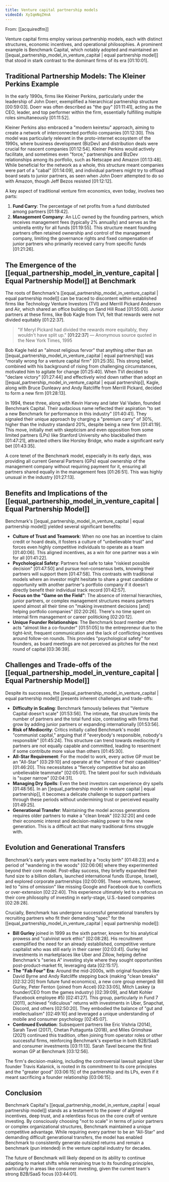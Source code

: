 ```yaml
---
title: Venture capital partnership models
videoId: XyIqmNqZHnA
---
```


From: [[acquiredfm]] <br/> 

Venture capital firms employ various partnership models, each with distinct structures, economic incentives, and operational philosophies. A prominent example is Benchmark Capital, which notably adopted and maintained an [[equal_partnership_model_in_venture_capital | equal partnership model]] that stood in stark contrast to the dominant firms of its era [01:10:01].

## Traditional Partnership Models: The Kleiner Perkins Example

In the early 1990s, firms like Kleiner Perkins, particularly under the leadership of John Doerr, exemplified a hierarchical partnership structure [00:59:03]. Doerr was often described as "the guy" [01:11:41], acting as the CEO, leader, and top performer within the firm, essentially fulfilling multiple roles simultaneously [01:11:52].

Kleiner Perkins also embraced a "modern keiretsu" approach, aiming to create a network of interconnected portfolio companies [01:12:30]. This model was particularly relevant in the proto-internet ecosystem of the 1990s, where business development (BizDev) and distribution deals were crucial for nascent companies [01:12:54]. Kleiner Perkins would actively facilitate, and sometimes even "force," partnerships and BizDev relationships among its portfolio, such as Netscape and Amazon [01:13:48]. While beneficial for the network as a whole, this structure meant companies were part of a "cabal" [01:14:09], and individual partners might try to offload board seats to junior partners, as seen when John Doerr attempted to do so with Amazon, though Jeff Bezos resisted [01:12:12].

A key aspect of traditional venture firm economics, even today, involves two parts:
1.  **Fund Carry**: The percentage of net profits from a fund distributed among partners [01:19:42].
2.  **Management Company**: An LLC owned by the founding partners, which receives management fees (typically 2% annually) and serves as the umbrella entity for all funds [01:19:55]. This structure meant founding partners often retained ownership and control of the management company, limiting the governance rights and fixed compensation of junior partners who primarily received carry from specific funds [01:21:26].

## The Emergence of the [[equal_partnership_model_in_venture_capital | Equal Partnership Model]] at Benchmark

The roots of Benchmark's [[equal_partnership_model_in_venture_capital | equal partnership model]] can be traced to discontent within established firms like Technology Venture Investors (TVI) and Merrill Pickard Anderson and Air, which shared an office building on Sand Hill Road [01:55:00]. Junior partners at these firms, like Bob Kagle from TVI, felt that rewards were not divided equitably [01:22:37].

> "If Meryl Pickard had divided the rewards more equitably, they wouldn't have split up." <a class="yt-timestamp" data-t="01:22:37">[01:22:37]</a>
> — Anonymous source quoted in the New York Times, 1995

Bob Kagle held an "almost religious fervor" that anything other than an [[equal_partnership_model_in_venture_capital | equal partnership]] was "morally wrong for a venture capital firm" [01:25:35]. This strong belief, combined with his background of rising from challenging circumstances, motivated him to agitate for change [01:25:40]. When TVI decided to "declare victory" [01:27:44] and effectively wind down rather than adopt an [[equal_partnership_model_in_venture_capital | equal partnership]], Kagle, along with Bruce Dunleavy and Andy Ratcliffe from Merrill Pickard, decided to form a new firm [01:28:13].

In 1994, these three, along with Kevin Harvey and later Val Vaden, founded Benchmark Capital. Their audacious name reflected their aspiration "to set a new Benchmark for performance in this industry" [01:40:41]. They signaled their unique approach by charging a "premium carry" of 30%, higher than the industry standard 20%, despite being a new firm [01:41:19]. This move, initially met with skepticism and even opposition from some limited partners (LPs) like Stanford University who blackballed them [01:47:21], attracted others like Horsley Bridge, who made a significant early bet [01:43:35].

A core tenet of the Benchmark model, especially in its early days, was providing all current General Partners (GPs) equal ownership of the management company without requiring payment for it, ensuring all partners shared equally in the management fees [01:26:51]. This was highly unusual in the industry [01:27:13].

## Benefits and Implications of the [[equal_partnership_model_in_venture_capital | Equal Partnership Model]]

Benchmark's [[equal_partnership_model_in_venture_capital | equal partnership model]] yielded several significant benefits:

*   **Culture of Trust and Teamwork**: When no one has an incentive to claim credit or hoard deals, it fosters a culture of "unbelievable trust" and forces even highly competitive individuals to operate as a team [01:40:06]. This aligned incentives, as a win for one partner was a win for all [01:41:22].
*   **Psychological Safety**: Partners feel safe to take "riskiest possible decision" [01:47:50] and pursue non-consensus bets, knowing their partners will support them [01:47:58]. This contrasts with traditional models where an investor might hesitate to share a great candidate or opportunity with another partner's portfolio company if it doesn't directly benefit their individual track record [01:42:57].
*   **Focus on the "Game on the Field"**: The absence of internal hierarchies, junior partners, or complex management structures means partners spend almost all their time on "making investment decisions [and] helping portfolio companies" [02:20:26]. There's no time spent on internal firm management or career politicking [02:20:12].
*   **Unique Founder Relationships**: The Benchmark board member often acts "almost like a co-founder" [01:51:05] to the entrepreneur due to the tight-knit, frequent communication and the lack of conflicting incentives around follow-on rounds. This provides "psychological safety" for founders, as board meetings are not perceived as pitches for the next round of capital [03:36:39].

## Challenges and Trade-offs of the [[equal_partnership_model_in_venture_capital | Equal Partnership Model]]

Despite its successes, the [[equal_partnership_model_in_venture_capital | equal partnership model]] presents inherent challenges and trade-offs:

*   **Difficulty in Scaling**: Benchmark famously believes that "Venture Capital doesn't scale" [01:53:56]. The intimate, flat structure limits the number of partners and the total fund size, contrasting with firms that grow by adding junior partners or expanding internationally [01:53:56].
*   **Risk of Mediocrity**: Critics initially called Benchmark's model "communist capital," arguing that if "everybody's responsible, nobody's responsible" [01:45:24]. This structure can trend towards mediocrity if partners are not equally capable and committed, leading to resentment if some contribute more value than others [01:45:30].
*   **All-Star Requirement**: For the model to work, every active GP must be an "All-Star" [03:29:10] and operate at the "utmost of their capabilities" [01:46:20]. This necessitates a "fiercely competitive but also an unbelievable teammate" [02:05:01]. The talent pool for such individuals is "super narrow" [02:04:31].
*   **Managing Dry Spells**: Even the best investors can experience dry spells [01:48:56]. In an [[equal_partnership model in venture capital | equal partnership]], it becomes a delicate challenge to support partners through these periods without undermining trust or perceived equality [01:49:25].
*   **Generational Transfer**: Maintaining the model across generations requires older partners to make a "clean break" [02:32:20] and cede their economic interest and decision-making power to the new generation. This is a difficult act that many traditional firms struggle with.

## Evolution and Generational Transfers

Benchmark's early years were marked by a "rocky birth" [01:48:23] and a period of "wandering in the woods" [02:06:06] where they experimented beyond their core model. Post-eBay success, they briefly expanded their fund size to a billion dollars, launched international funds (Europe, Israel), and explored corporate partnerships [02:00:09]. These ventures, however, led to "sins of omission" like missing Google and Facebook due to conflicts or over-extension [02:22:40]. This experience ultimately led to a refocus on their core philosophy of investing in early-stage, U.S.-based companies [02:28:28].

Crucially, Benchmark has undergone successful generational transfers by recruiting partners who fit their demanding "spec" for the [[equal_partnership_model_in_venture_capital | equal partnership model]]:
*   **Bill Gurley** joined in 1999 as the sixth partner, known for his analytical prowess and "calvinist work ethic" [02:08:28]. His recruitment exemplified the need for an already established, competitive venture capitalist who was still early in their career [02:03:41]. Gurley led investments in marketplaces like Uber and Zillow, helping define Benchmark's "series A" investing style where they sought opportunities post-product-market fit, leveraging data [02:15:17].
*   **The "Fab Four" Era**: Around the mid-2000s, with original founders like David Byrne and Andy Ratcliffe stepping back (making "clean breaks" [02:32:20] from future fund economics), a new core group emerged: Bill Gurley, Peter Fenton (joined from Accel) [02:33:05], Mitch Laskey (a founder/CEO from the games industry) [02:39:09], and Matt Kohler (Facebook employee #5) [02:41:27]. This group, particularly in Fund 7 (2011), achieved "ridiculous" returns with investments in Uber, Snapchat, Discord, and others [02:50:20]. They embodied the balance of "gut and intellectualism" [02:49:10] and leveraged a unique understanding of mobile and consumer psychology [02:45:07].
*   **Continued Evolution**: Subsequent partners like Eric Vishria (2014), Sarah Tavel (2017), Chetan Puttagunta (2018), and Miles Grimshaw (2021) continued this tradition, often joining from operator roles or other successful firms, reinforcing Benchmark's expertise in both B2B/SaaS and consumer investments [03:11:13]. Sarah Tavel became the first woman GP at Benchmark [03:12:56].

The firm's decision-making, including the controversial lawsuit against Uber founder Travis Kalanick, is rooted in its commitment to its core principles and the "greater good" [03:06:15] of the partnership and its LPs, even if it meant sacrificing a founder relationship [03:06:15].

## Conclusion

Benchmark Capital's [[equal_partnership_model_in_venture_capital | equal partnership model]] stands as a testament to the power of aligned incentives, deep trust, and a relentless focus on the core craft of venture investing. By consciously choosing "not to scale" in terms of junior partners or complex organizational structures, Benchmark maintained a unique competitive advantage. While requiring every partner to be an "All-Star" and demanding difficult generational transfers, the model has enabled Benchmark to consistently generate outsized returns and remain a benchmark (pun intended) in the venture capital industry for decades.

The future of Benchmark will likely depend on its ability to continue adapting to market shifts while remaining true to its founding principles, particularly in areas like consumer investing, given the current team's strong B2B/SaaS focus [03:44:01].